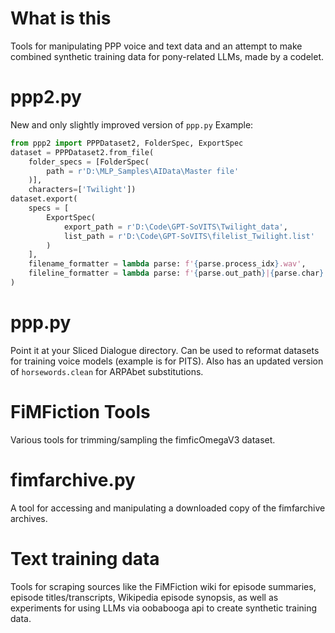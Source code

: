 # What is this
Tools for manipulating PPP voice and text data and an attempt to make combined
synthetic training data for pony-related LLMs, made by a codelet.

# ppp2.py
New and only slightly improved version of `ppp.py`
Example:
```py
from ppp2 import PPPDataset2, FolderSpec, ExportSpec
dataset = PPPDataset2.from_file(
    folder_specs = [FolderSpec(
        path = r'D:\MLP_Samples\AIData\Master file'
    )],
    characters=['Twilight'])
dataset.export(
    specs = [
        ExportSpec(
            export_path = r'D:\Code\GPT-SoVITS\Twilight_data',
            list_path = r'D:\Code\GPT-SoVITS\filelist_Twilight.list'
        )
    ],
    filename_formatter = lambda parse: f'{parse.process_idx}.wav',
    fileline_formatter = lambda parse: f'{parse.out_path}|{parse.char}|en|{parse.line}'
)
```

# ppp.py
Point it at your Sliced Dialogue directory. Can be used to reformat datasets for
training voice models (example is for PITS). Also has an updated version of
`horsewords.clean` for ARPAbet substitutions.

# FiMFiction Tools
Various tools for trimming/sampling the fimficOmegaV3 dataset.

# fimfarchive.py
A tool for accessing and manipulating a downloaded copy of the fimfarchive archives.

# Text training data
Tools for scraping sources like the FiMFiction wiki for episode summaries,
episode titles/transcripts, Wikipedia episode synopsis, as well as experiments
for using LLMs via oobabooga api to create synthetic training data.
